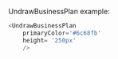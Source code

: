 UndrawBusinessPlan example:
```js 
<UndrawBusinessPlan
    primaryColor='#6c68fb'
    height= '250px'
    />
```